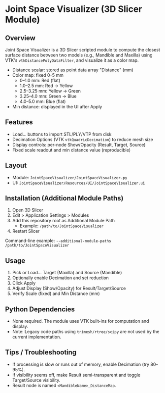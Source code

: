 # Joint Space Visualizer (3D Slicer Module)

## Overview

Joint Space Visualizer is a 3D Slicer scripted module to compute the closest surface distance between two models (e.g., Mandible and Maxilla) using VTK's `vtkDistancePolyDataFilter`, and visualize it as a color map.

- Distance scalar: stored as point data array "Distance" (mm)
- Color map: fixed 0–5 mm
  - 0–1.0 mm: Red (flat)
  - 1.0–2.5 mm: Red → Yellow
  - 2.5–3.25 mm: Yellow → Green
  - 3.25–4.0 mm: Green → Blue
  - 4.0–5.0 mm: Blue (flat)
- Min distance: displayed in the UI after Apply

## Features

- Load… buttons to import STL/PLY/VTP from disk
- Decimation Options (VTK `vtkQuadricDecimation`) to reduce mesh size
- Display controls: per-node Show/Opacity (Result, Target, Source)
- Fixed scale readout and min distance value (reproducible)

## Layout

- Module: `JointSpaceVisualizer/JointSpaceVisualizer.py`
- UI: `JointSpaceVisualizer/Resources/UI/JointSpaceVisualizer.ui`

## Installation (Additional Module Paths)

1. Open 3D Slicer
2. Edit > Application Settings > Modules
3. Add this repository root as Additional Module Path
   - Example: `/path/to/JointSpaceVisualizer`
4. Restart Slicer

Command-line example: `--additional-module-paths /path/to/JointSpaceVisualizer`

## Usage

1. Pick or Load… Target (Maxilla) and Source (Mandible)
2. Optionally enable Decimation and set reduction
3. Click Apply
4. Adjust Display (Show/Opacity) for Result/Target/Source
5. Verify Scale (fixed) and Min Distance (mm)

## Python Dependencies

- None required. The module uses VTK built-ins for computation and display.
- Note: Legacy code paths using `trimesh/rtree/scipy` are not used by the current implementation.

## Tips / Troubleshooting

- If processing is slow or runs out of memory, enable Decimation (try 80–95%).
- If visibility seems off, make Result semi-transparent and toggle Target/Source visibility.
- Result node is named `<MandibleName>_DistanceMap`.

